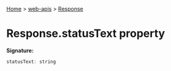 <!-- docId=web-apis.response.statustext -->

[Home](./index.md) &gt; [web-apis](./web-apis.md) &gt; [Response](./web-apis.response.md)

# Response.statusText property


**Signature:**
```javascript
statusText: string
```
